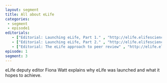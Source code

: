 ```yaml
---
layout: segment
title: All about eLife
categories:
 - segment
 - episode1
editorials:
   - ["Editorial: Launching eLife, Part 1." , "http://elife.elifesciences.org/content/1/e00270"]
   - ["Editorial: Launching eLife, Part 2." , "http://elife.elifesciences.org/content/1/e00365"]
   - ["Editorial: The eLife approach to peer review" , "http://elife.elifesciences.org/content/2/e00799"]
episode: 1
segment: 3
---
```


eLife deputy editor Fiona Watt explains why eLife was launched and what it hopes to achieve.